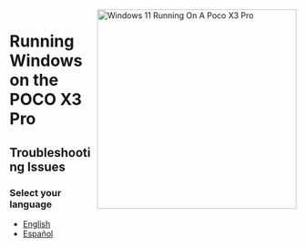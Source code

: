 <img align="right" src="https://github.com/wormstest/src_vayu_windows/blob/main/2Poco X3 Pro Windows.png" width="350" alt="Windows 11 Running On A Poco X3 Pro">


# Running Windows on the POCO X3 Pro

## Troubleshooting Issues

### Select your language

- [English](English/troubleshooting-en.md)
- [Español](Español/solucionar-problemas.md)
